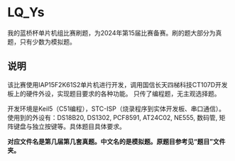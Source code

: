# LQ_Ys
我的蓝桥杯单片机组比赛刷题，为2024年第15届比赛备赛。刷的题大部分为真题，只有少数为模拟题。

## 说明
该比赛使用IAP15F2K61S2单片机进行开发，调用国信长天四梯科技CT107D开发板上的硬件外设，实现题目要求的各种功能。
只传了编程题，无主观选择题。

开发环境是Keil5（C51编程），STC-ISP（烧录程序到实体开发板、串口通信）。
使用到的外设有：DS18B20, DS1302, PCF8591, AT24C02, NE555, 数码管, 矩阵键盘与独立按键等。具体题目具体要求。

**对应文件名是第几届第几套真题。中文名的是模拟题。原题目参考见“题目”文件夹。**

